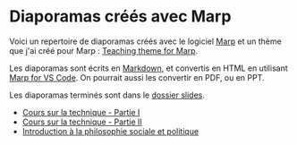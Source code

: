 # Diaporamas créés avec Marp

Voici un repertoire de diaporamas créés avec le logiciel [Marp](https://marp.app/) et un thème que j'ai créé pour Marp : [Teaching theme for Marp](https://github.com/eyssette/teaching-theme-for-marp).

Les diaporamas sont écrits en [Markdown](https://github.com/YannHY/cours/blob/master/Markdown/Apprendre%20le%20Markdown.md), et convertis en HTML en utilisant [Marp for VS Code](https://marketplace.visualstudio.com/items?itemName=marp-team.marp-vscode). On pourrait aussi les convertir en PDF, ou en PPT.

Les diaporamas terminés sont dans le [dossier slides](https://github.com/eyssette/MARP-slides/tree/master/slides).

- [Cours sur la technique - Partie I](https://eyssette.github.io/MARP-slides/slides/cours-technique-I.html)
- [Cours sur la technique - Partie II](https://eyssette.github.io/MARP-slides/slides/cours-technique-II.html)
- [Introduction à la philosophie sociale et politique](https://eyssette.github.io/MARP-slides/slides/introduction-philosophie-sociale-et-politique.html)
